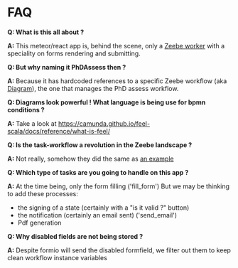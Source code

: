 # FAQ

**Q: What is this all about ?**

**A:** This meteor/react app is, behind the scene,
only a [Zeebe worker](https://stage.docs.zeebe.io/basics/job-workers.html) with a speciality on forms rendering and submitting.

**Q: But why naming it PhDAssess then ?**

**A:** Because it has hardcoded references to a specific Zeebe workflow (aka [Diagram](https://stage.docs.zeebe.io/basics/workflows.html)),
the one that manages the PhD assess workflow.

**Q: Diagrams look powerful ! What language is being use for bpmn conditions ?**

**A:** Take a look at https://camunda.github.io/feel-scala/docs/reference/what-is-feel/

**Q: Is the task-workflow a revolution in the Zeebe landscape ?**

**A:** Not really, somehow they did the same as [an example](https://github.com/camunda-community-hub/zeebe-simple-tasklist)

**Q: Which type of tasks are you going to handle on this app ?**

**A:** At the time being, only the form filling ('fill_form')
But we may be thinking to add these processes:
- the signing of a state (certainly with a "is it valid ?" button)
- the notification (certainly an email sent) ('send_email')
- Pdf generation

**Q: Why disabled fields are not being stored ?**

**A:** Despite formio will send the disabled formfield,
we filter out them to keep clean workflow instance variables
